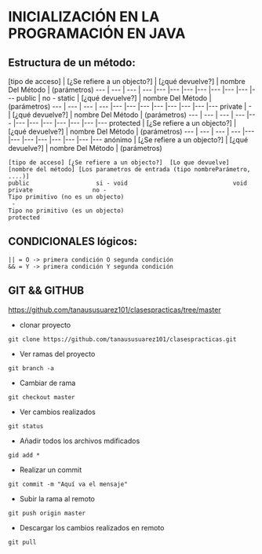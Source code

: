 # INICIALIZACIÓN EN LA PROGRAMACIÓN EN JAVA

## Estructura de un método:

[tipo de acceso] | [¿Se refiere a un objecto?] | [¿qué devuelve?] | nombre Del Método | (parámetros)
--- | --- | --- | --- |--- |--- |--- |--- |--- |--- |--- |---
public | no - static | [¿qué devuelve?] | nombre Del Método | (parámetros)
--- | --- | --- | --- |--- |--- |--- |--- |--- |--- |--- |---
private | - | [¿qué devuelve?] | nombre Del Método | (parámetros)
--- | --- | --- | --- |--- |--- |--- |--- |--- |--- |--- |---
protected | [¿Se refiere a un objecto?] | [¿qué devuelve?] | nombre Del Método | (parámetros)
--- | --- | --- | --- |--- |--- |--- |--- |--- |--- |--- |---
anónimo | [¿Se refiere a un objecto?] | [¿qué devuelve?] | nombre Del Método | (parámetros)

```
[tipo de acceso] [¿Se refiere a un objecto?]  [Lo que devuelve]                 [nombre del método] [Los parametros de entrada (tipo nombreParámetro, ....)] 			
public			         si - void				                void
private			        no - 						                  Tipo primitivo (no es un objecto)
 -				 							                                 Tipo no primitivo (es un objecto)
protected
```

## CONDICIONALES lógicos:
```
|| = O -> primera condición O segunda condición
&& = Y -> primera condición Y segunda condición
```

## GIT && GITHUB
https://github.com/tanaususuarez101/clasespracticas/tree/master

- clonar proyecto
```
git clone https://github.com/tanaususuarez101/clasespracticas.git
```

- Ver ramas del proyecto
```
git branch -a
```

- Cambiar de rama
```
git checkout master
```
- Ver cambios realizados
```
git status
```
- Añadir todos los archivos mdificados
```
gid add *
```
- Realizar un commit 
```
git commit -m "Aquí va el mensaje"
```
- Subir la rama al remoto
```
git push origin master
```

- Descargar los cambios realizados en remoto
```
git pull
```


